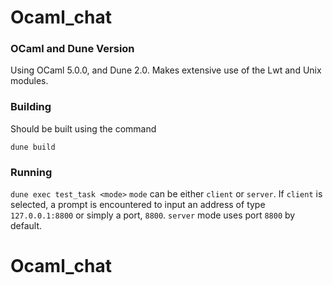 # Ocaml_chat

### OCaml and Dune Version

Using OCaml 5.0.0, and Dune 2.0.
Makes extensive use of the Lwt and Unix modules.

### Building

Should be built using the command 

`dune build`

### Running

`dune exec test_task <mode>`
`mode` can be either `client` or `server`.
If `client` is selected, a prompt is encountered to input an address of type `127.0.0.1:8800` or simply a port, `8800`.
`server` mode uses port `8800` by default.
# Ocaml_chat

